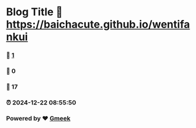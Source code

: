 # Blog Title :link: https://baichacute.github.io/wentifankui 
### :page_facing_up: [1](https://baichacute.github.io/wentifankui/tag.html) 
### :speech_balloon: 0 
### :hibiscus: 17 
### :alarm_clock: 2024-12-22 08:55:50 
### Powered by :heart: [Gmeek](https://github.com/Meekdai/Gmeek)
